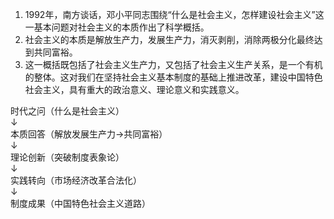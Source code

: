 1. 1992年，南方谈话，邓小平同志围绕“什么是社会主义，怎样建设社会主义”这一基本问题对社会主义的本质作出了科学概括。
2. 社会主义的本质是解放生产力，发展生产力，消灭剥削，消除两极分化最终达到共同富裕。
3. 这一概括既包括了社会主义生产力，又包括了社会主义生产关系，是一个有机的整体。这对我们在坚持社会主义基本制度的基础上推进改革，建设中国特色社会主义，具有重大的政治意义、理论意义和实践意义。






时代之问（什么是社会主义）  
↓  
本质回答（解放发展生产力→共同富裕）  
↓  
理论创新（突破制度表象论）  
↓  
实践转向（市场经济改革合法化）  
↓  
制度成果（中国特色社会主义道路）  